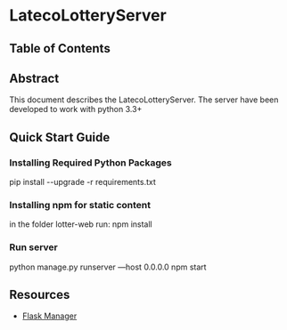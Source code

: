 # LatecoLotteryServer

## Table of Contents

## Abstract
This document describes the LatecoLotteryServer. 
The server have been developed to work with python 3.3+

## Quick Start Guide

### Installing Required Python Packages
pip install --upgrade -r requirements.txt

### Installing npm for static content
in the folder lotter-web run:
npm install

### Run server
python manage.py runserver —host 0.0.0.0
npm start

## Resources

* [Flask Manager](https://flask-script.readthedocs.io/en/latest/)